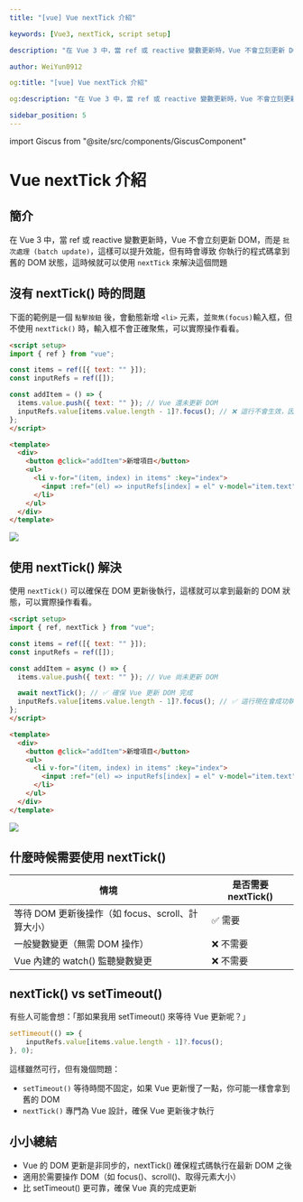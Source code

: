 ```yaml
---
title: "[vue] Vue nextTick 介紹"

keywords: [Vue3, nextTick, script setup]

description: "在 Vue 3 中，當 ref 或 reactive 變數更新時，Vue 不會立刻更新 DOM，而是 批次處理 (batch update)，這樣可以提升效能，但有時會導致 你執行的程式碼拿到舊的 DOM 狀態，這時候就可以使用 nextTick 來解決這個問題"

author: WeiYun0912

og:title: "[vue] Vue nextTick 介紹"

og:description: "在 Vue 3 中，當 ref 或 reactive 變數更新時，Vue 不會立刻更新 DOM，而是 批次處理 (batch update)，這樣可以提升效能，但有時會導致 你執行的程式碼拿到舊的 DOM 狀態，這時候就可以使用 nextTick 來解決這個問題"

sidebar_position: 5
---
```


import Giscus from "@site/src/components/GiscusComponent"

# Vue nextTick 介紹

## 簡介

在 Vue 3 中，當 ref 或 reactive 變數更新時，Vue 不會立刻更新 DOM，而是 `批次處理 (batch update)`，這樣可以提升效能，但有時會導致 你執行的程式碼拿到舊的 DOM 狀態，這時候就可以使用 `nextTick` 來解決這個問題

## 沒有 nextTick() 時的問題

下面的範例是一個 `點擊按鈕` 後，會動態新增 `<li>` 元素，並`聚焦(focus)`輸入框，但 不使用 `nextTick()` 時，輸入框不會正確聚焦，可以實際操作看看。

<!-- prettier-ignore -->
```html title='App.vue' showLineNumbers
<script setup>
import { ref } from "vue";

const items = ref([{ text: "" }]);
const inputRefs = ref([]);

const addItem = () => {
  items.value.push({ text: "" }); // Vue 還未更新 DOM
  inputRefs.value[items.value.length - 1]?.focus(); // ❌ 這行不會生效，因為 Vue 尚未渲染新的 input
};
</script>

<template>
  <div>
    <button @click="addItem">新增項目</button>
    <ul>
      <li v-for="(item, index) in items" :key="index">
        <input :ref="(el) => inputRefs[index] = el" v-model="item.text" placeholder="輸入內容" />
      </li>
    </ul>
  </div>
</template>
```

![](https://i.imgur.com/OnZMnVk.gif)

## 使用 nextTick() 解決

使用 `nextTick()` 可以確保在 DOM 更新後執行，這樣就可以拿到最新的 DOM 狀態，可以實際操作看看。

<!-- prettier-ignore -->
```html title='App.vue' showLineNumbers
<script setup>
import { ref, nextTick } from "vue";

const items = ref([{ text: "" }]);
const inputRefs = ref([]);

const addItem = async () => {
  items.value.push({ text: "" }); // Vue 尚未更新 DOM

  await nextTick(); // ✅ 確保 Vue 更新 DOM 完成
  inputRefs.value[items.value.length - 1]?.focus(); // ✅ 這行現在會成功執行
};
</script>

<template>
  <div>
    <button @click="addItem">新增項目</button>
    <ul>
      <li v-for="(item, index) in items" :key="index">
        <input :ref="(el) => inputRefs[index] = el" v-model="item.text" placeholder="輸入內容" />
      </li>
    </ul>
  </div>
</template>
```

![](https://i.imgur.com/TYxekgk.gif)

## 什麼時候需要使用 nextTick()

| 情境                                              | 是否需要 nextTick() |
| ------------------------------------------------- | ------------------- |
| 等待 DOM 更新後操作（如 focus、scroll、計算大小） | ✅ 需要             |
| 一般變數變更（無需 DOM 操作）                     | ❌ 不需要           |
| Vue 內建的 watch() 監聽變數變更                   | ❌ 不需要           |

## nextTick() vs setTimeout()

有些人可能會想：「那如果我用 setTimeout() 來等待 Vue 更新呢？」

```js
setTimeout(() => {
    inputRefs.value[items.value.length - 1]?.focus();
}, 0);
```

這樣雖然可行，但有幾個問題：

-   `setTimeout()` 等待時間不固定，如果 Vue 更新慢了一點，你可能一樣會拿到舊的 DOM
-   `nextTick()` 專門為 Vue 設計，確保 Vue 更新後才執行

## 小小總結

-   Vue 的 DOM 更新是非同步的，nextTick() 確保程式碼執行在最新 DOM 之後
-   適用於需要操作 DOM（如 focus()、scroll()、取得元素大小）
-   比 setTimeout() 更可靠，確保 Vue 真的完成更新

<Giscus />

